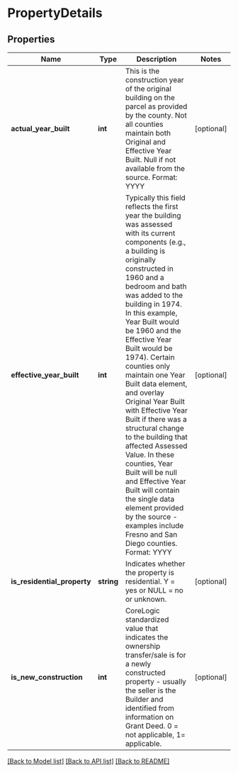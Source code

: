 # PropertyDetails

## Properties
Name | Type | Description | Notes
------------ | ------------- | ------------- | -------------
**actual_year_built** | **int** | This is the construction year of the original building on the parcel as provided by the county.  Not all counties maintain both Original and Effective Year Built. Null if not available from the source. Format: YYYY | [optional] 
**effective_year_built** | **int** | Typically this field reflects the first year the building was assessed with its current components (e.g., a building is originally constructed in 1960 and a bedroom and bath was added to the building in 1974. In this example, Year Built would be 1960 and the Effective Year Built would be 1974).   Certain counties only maintain one Year Built data element, and overlay Original Year Built with Effective Year Built if there was a structural change to the building that affected Assessed Value.  In these counties, Year Built will be null and Effective Year Built will contain the single data element provided by the source - examples include Fresno and San Diego counties.  Format: YYYY | [optional] 
**is_residential_property** | **string** | Indicates whether the property is residential. Y &#x3D; yes or NULL &#x3D; no or unknown. | [optional] 
**is_new_construction** | **int** | CoreLogic standardized value that indicates the ownership transfer/sale is for a newly constructed property - usually the seller is the Builder and identified from information on Grant Deed.   0 &#x3D; not applicable, 1&#x3D; applicable. | [optional] 

[[Back to Model list]](../../README.md#documentation-for-models) [[Back to API list]](../../README.md#documentation-for-api-endpoints) [[Back to README]](../../README.md)

